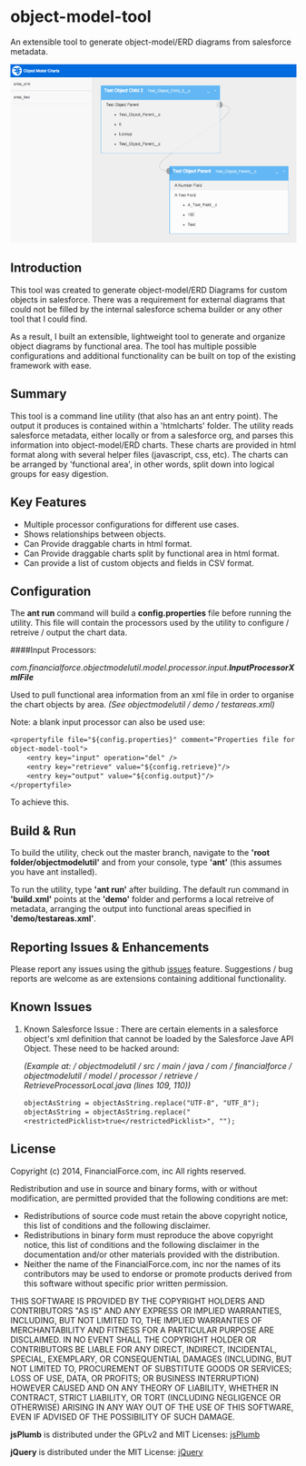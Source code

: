 object-model-tool
=================

An extensible tool to generate object-model/ERD diagrams from salesforce metadata.

![Screenshot of the created artifact](/img/example.png)

Introduction
------------

This tool was created to generate object-model/ERD Diagrams for custom objects in salesforce. There was a requirement for external diagrams that could not be filled by the internal salesforce schema builder or any other tool that I could find.

As a result, I built an extensible, lightweight tool to generate and organize object diagrams by functional area. The tool has multiple possible configurations and additional functionality can be built on top of the existing framework with ease.

Summary
-------

This tool is a command line utility (that also has an ant entry point). The output it produces is contained within a 'htmlcharts' folder. The utility reads salesforce metadata, either locally or from a salesforce org, and parses this information into object-model/ERD charts. These charts are provided in html format along with several helper files (javascript, css, etc). The charts can be arranged by 'functional area', in other words, split down into logical groups for easy digestion.

Key Features
------------

* Multiple processor configurations for different use cases.
* Shows relationships between objects.
* Can Provide draggable charts in html format.
* Can Provide draggable charts split by functional area in html format.
* Can provide a list of custom objects and fields in CSV format.

Configuration
-------------

The **ant run** command will build a **config.properties** file before running the utility. This file will contain the processors used by the utility to configure / retreive / output the chart data.

####Input Processors:
    
_com.financialforce.objectmodelutil.model.processor.input.**InputProcessorXmlFile**_
    
Used to pull functional area information from an xml file in order to organise the chart objects by area. *(See objectmodelutil / demo / testareas.xml)*

Note: a blank input processor can also be used use:

```
<propertyfile file="${config.properties}" comment="Properties file for object-model-tool">
	<entry key="input" operation="del" />
	<entry key="retrieve" value="${config.retrieve}"/>
	<entry key="output" value="${config.output}"/>
</propertyfile>
```

To achieve this.

Build & Run
-----------

To build the utility, check out the master branch, navigate to the **'root folder/objectmodelutil'** and from your console, type **'ant'** (this assumes you have ant installed).

To run the utility, type **'ant run'** after building. The default run command in **'build.xml'** points at the **'demo'** folder and performs a local retreive of metadata, arranging the output into functional areas specified in **'demo/testareas.xml'**.

Reporting Issues & Enhancements
-------------------------------

Please report any issues using the github [issues](https://github.com/financialforcedev/object-model-tool/issues) feature. Suggestions / bug reports are welcome as are extensions containing additional functionality.

Known Issues 
------------

1.   Known Salesforce Issue : There are certain elements in a salesforce object's xml definition that cannot be loaded by the Salesforce Jave API Object. These need to be hacked around:

     *(Example at: / objectmodelutil / src / main / java / com / financialforce / objectmodelutil / model / processor / retrieve      / RetrieveProcessorLocal.java (lines 109, 110))* 
     
     ```
     objectAsString = objectAsString.replace("UTF-8", "UTF_8");
     objectAsString = objectAsString.replace("<restrictedPicklist>true</restrictedPicklist>", "");
     ```

License
-------

Copyright (c) 2014, FinancialForce.com, inc
All rights reserved.

Redistribution and use in source and binary forms, with or without modification, 
are permitted provided that the following conditions are met:
- Redistributions of source code must retain the above copyright notice, 
     this list of conditions and the following disclaimer.
- Redistributions in binary form must reproduce the above copyright notice, 
     this list of conditions and the following disclaimer in the documentation 
     and/or other materials provided with the distribution.
- Neither the name of the FinancialForce.com, inc nor the names of its contributors 
     may be used to endorse or promote products derived from this software without 
     specific prior written permission.

THIS SOFTWARE IS PROVIDED BY THE COPYRIGHT HOLDERS AND CONTRIBUTORS "AS IS" AND 
 ANY EXPRESS OR IMPLIED WARRANTIES, INCLUDING, BUT NOT LIMITED TO, THE IMPLIED WARRANTIES 
 OF MERCHANTABILITY AND FITNESS FOR A PARTICULAR PURPOSE ARE DISCLAIMED. IN NO EVENT SHALL 
 THE COPYRIGHT HOLDER OR CONTRIBUTORS BE LIABLE FOR ANY DIRECT, INDIRECT, INCIDENTAL, SPECIAL, 
 EXEMPLARY, OR CONSEQUENTIAL DAMAGES (INCLUDING, BUT NOT LIMITED TO, PROCUREMENT OF SUBSTITUTE GOODS
 OR SERVICES; LOSS OF USE, DATA, OR PROFITS; OR BUSINESS INTERRUPTION) HOWEVER CAUSED AND ON ANY THEORY
 OF LIABILITY, WHETHER IN CONTRACT, STRICT LIABILITY, OR TORT (INCLUDING NEGLIGENCE OR OTHERWISE)
 ARISING IN ANY WAY OUT OF THE USE OF THIS SOFTWARE, EVEN IF ADVISED OF THE POSSIBILITY OF SUCH DAMAGE.

**jsPlumb** is distributed under the GPLv2 and MIT Licenses: [jsPlumb](http://www.jsplumb.org)

**jQuery** is distributed under the MIT License: [jQuery](http://jquery.com)

